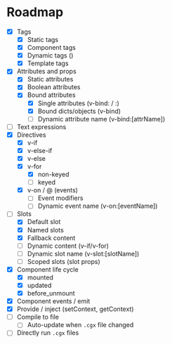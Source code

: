 # Roadmap

- [X] Tags
	- [X] Static tags
	- [X] Component tags
	- [X] Dynamic tags (<component is="...">)
	- [X] Template tags
- [X] Attributes and props
	- [X] Static attributes
	- [X] Boolean attributes
	- [X] Bound attributes
		- [X] Single attributes (v-bind: / :)
		- [X] Bound dicts/objects (v-bind)
		- [ ] Dynamic attribute name (v-bind:[attrName])
- [ ] Text expressions
- [X] Directives
	- [X] v-if
	- [X] v-else-if
	- [X] v-else
	- [X] v-for
		- [X] non-keyed
		- [ ] keyed
	- [X] v-on / @ (events)
		- [ ] Event modifiers
		- [ ] Dynamic event name (v-on:[eventName])
- [ ] Slots
	- [X] Default slot
	- [X] Named slots
	- [X] Fallback content
	- [ ] Dynamic content (v-if/v-for)
	- [ ] Dynamic slot name (v-slot:[slotName])
	- [ ] Scoped slots (slot props)
- [X] Component life cycle
	- [X] mounted
	- [X] updated
	- [X] before_unmount
- [X] Component events / emit
- [X] Provide / inject (setContext, getContext)
- [ ] Compile to file
	- [ ] Auto-update when `.cgx` file changed
- [ ] Directly run `.cgx` files
